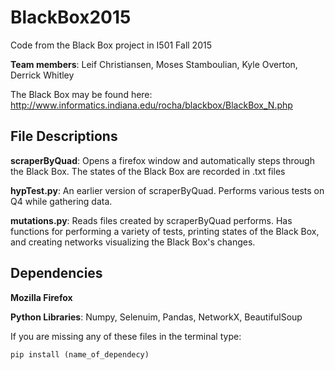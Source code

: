 # BlackBox2015
Code from the Black Box project in I501 Fall 2015

__Team members__: Leif Christiansen, Moses Stamboulian, Kyle Overton, Derrick Whitley

The Black Box may be found here:
http://www.informatics.indiana.edu/rocha/blackbox/BlackBox_N.php

File Descriptions
---------------------------------------------------
__scraperByQuad__: Opens a firefox window and automatically steps through the Black Box. The states of the Black Box are recorded in .txt files

__hypTest.py__: An earlier version of scraperByQuad. Performs various tests on Q4 while gathering data.

__mutations.py__: Reads files created by scraperByQuad performs. Has functions for performing a variety of tests, printing states of the Black Box, and creating networks visualizing the Black Box's changes.


Dependencies
--------------------------------------------------
__Mozilla Firefox__

__Python Libraries__:
Numpy, Selenuim, Pandas, NetworkX, BeautifulSoup

If you are missing any of these files in the terminal type:

    pip install (name_of_dependecy)
